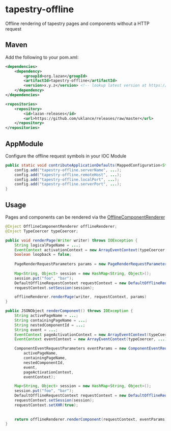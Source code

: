 tapestry-offline
================

Offline rendering of tapestry pages and components without a HTTP request

Maven
-----
Add the following to your pom.xml:

```xml
<dependencies>
    <dependency>
        <groupId>org.lazan</groupId>
        <artifactId>tapestry-offline</artifactId>
        <version>x.y.z</version> <!-- lookup latest version at https://github.com/uklance/releases -->
    </dependency>
</dependencies>

<repositories>
    <repository>
        <id>lazan-releases</id>
        <url>https://github.com/uklance/releases/raw/master</url>
    </repository>
</repositories>
```

AppModule
---------
Configure the offline request symbols in your IOC Module

```java
public static void contributeApplicationDefaults(MappedConfiguration<String, Object> config) {
    config.add("tapestry-offline.serverName", ...);
    config.add("tapestry-offline.remoteHost", ...);
    config.add("tapestry-offline.localPort", ...);
    config.add("tapestry-offline.serverPort", ...);
}
```

Usage
-----
Pages and components can be rendered via the [OfflineComponentRenderer](https://github.com/uklance/tapestry-offline/blob/master/src/main/java/org/lazan/t5/offline/services/OfflineComponentRenderer.java)
```java
@Inject OfflineComponentRenderer offlineRenderer;
@Inject TypeCoercer typeCoercer;

public void renderPage(Writer writer) throws IOException {
    String logicalPageName = ...;
    EventContext activationContext = new ArrayEventContext(typeCoercer, ...);
    boolean loopback = false;
    
    PageRenderRequestParameters params = new PageRenderRequestParameters(logicalPageName, activationContext, loopback);
    
    Map<String, Object> session = new HashMap<String, Object>();
    session.put("foo", "bar");
    DefaultOfflineRequestContext requestContext = new DefaultOfflineRequestContext();
    requestContext.setSession(session);

    offlineRenderer.renderPage(writer, requestContext, params)
}

public JSONObject renderComponent() throws IOException {
    String activePageName = ...;
    String containingPageName = ...;
    String nestedComponentId = ...;
    String event = ...;
    EventContext pageActivationContext = new ArrayEventContext(typeCoercer, ...);
    EventContext eventContext = new ArrayEventContext(typeCoercer, ...);

    ComponentEventRequestParameters eventParams = new ComponentEventRequestParameters(
        activePageName,
        containingPageName,
        nestedComponentId, 
        event,
        pageActivationContext, 
        eventContext);

    Map<String, Object> session = new HashMap<String, Object>();
    session.put("foo", "bar");
    DefaultOfflineRequestContext requestContext = new DefaultOfflineRequestContext();
    requestContext.setSession(session);
    requestContext.setXHR(true);
    
    
    return offlineRenderer.renderComponent(requestContext, eventParams);
}
```
